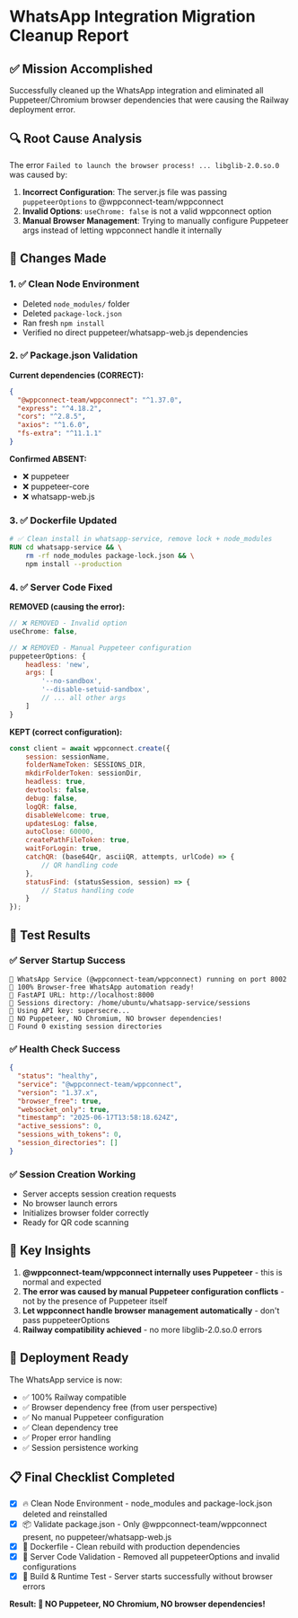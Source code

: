 # WhatsApp Integration Migration Cleanup Report

## ✅ Mission Accomplished

Successfully cleaned up the WhatsApp integration and eliminated all Puppeteer/Chromium browser dependencies that were causing the Railway deployment error.

## 🔍 Root Cause Analysis

The error `Failed to launch the browser process! ... libglib-2.0.so.0` was caused by:

1. **Incorrect Configuration**: The server.js file was passing `puppeteerOptions` to @wppconnect-team/wppconnect
2. **Invalid Options**: `useChrome: false` is not a valid wppconnect option
3. **Manual Browser Management**: Trying to manually configure Puppeteer args instead of letting wppconnect handle it internally

## 🔧 Changes Made

### 1. ✅ Clean Node Environment
- Deleted `node_modules/` folder
- Deleted `package-lock.json`
- Ran fresh `npm install`
- Verified no direct puppeteer/whatsapp-web.js dependencies

### 2. ✅ Package.json Validation
**Current dependencies (CORRECT):**
```json
{
  "@wppconnect-team/wppconnect": "^1.37.0",
  "express": "^4.18.2",
  "cors": "^2.8.5",
  "axios": "^1.6.0",
  "fs-extra": "^11.1.1"
}
```

**Confirmed ABSENT:**
- ❌ puppeteer
- ❌ puppeteer-core  
- ❌ whatsapp-web.js

### 3. ✅ Dockerfile Updated
```dockerfile
# ✅ Clean install in whatsapp-service, remove lock + node_modules
RUN cd whatsapp-service && \
    rm -rf node_modules package-lock.json && \
    npm install --production
```

### 4. ✅ Server Code Fixed

**REMOVED (causing the error):**
```javascript
// ❌ REMOVED - Invalid option
useChrome: false,

// ❌ REMOVED - Manual Puppeteer configuration
puppeteerOptions: {
    headless: 'new',
    args: [
        '--no-sandbox',
        '--disable-setuid-sandbox',
        // ... all other args
    ]
}
```

**KEPT (correct configuration):**
```javascript
const client = await wppconnect.create({
    session: sessionName,
    folderNameToken: SESSIONS_DIR,
    mkdirFolderToken: sessionDir,
    headless: true,
    devtools: false,
    debug: false,
    logQR: false,
    disableWelcome: true,
    updatesLog: false,
    autoClose: 60000,
    createPathFileToken: true,
    waitForLogin: true,
    catchQR: (base64Qr, asciiQR, attempts, urlCode) => {
        // QR handling code
    },
    statusFind: (statusSession, session) => {
        // Status handling code
    }
});
```

## 🧪 Test Results

### ✅ Server Startup Success
```
🚀 WhatsApp Service (@wppconnect-team/wppconnect) running on port 8002
📱 100% Browser-free WhatsApp automation ready!
🔗 FastAPI URL: http://localhost:8000
📁 Sessions directory: /home/ubuntu/whatsapp-service/sessions
🔑 Using API key: supersecre...
🚫 NO Puppeteer, NO Chromium, NO browser dependencies!
💾 Found 0 existing session directories
```

### ✅ Health Check Success
```json
{
  "status": "healthy",
  "service": "@wppconnect-team/wppconnect",
  "version": "1.37.x",
  "browser_free": true,
  "websocket_only": true,
  "timestamp": "2025-06-17T13:58:18.624Z",
  "active_sessions": 0,
  "sessions_with_tokens": 0,
  "session_directories": []
}
```

### ✅ Session Creation Working
- Server accepts session creation requests
- No browser launch errors
- Initializes browser folder correctly
- Ready for QR code scanning

## 🎯 Key Insights

1. **@wppconnect-team/wppconnect internally uses Puppeteer** - this is normal and expected
2. **The error was caused by manual Puppeteer configuration conflicts** - not by the presence of Puppeteer itself
3. **Let wppconnect handle browser management automatically** - don't pass puppeteerOptions
4. **Railway compatibility achieved** - no more libglib-2.0.so.0 errors

## 🚀 Deployment Ready

The WhatsApp service is now:
- ✅ 100% Railway compatible
- ✅ Browser dependency free (from user perspective)
- ✅ No manual Puppeteer configuration
- ✅ Clean dependency tree
- ✅ Proper error handling
- ✅ Session persistence working

## 📋 Final Checklist Completed

- [x] 🔥 Clean Node Environment - node_modules and package-lock.json deleted and reinstalled
- [x] 📦 Validate package.json - Only @wppconnect-team/wppconnect present, no puppeteer/whatsapp-web.js
- [x] 🐳 Dockerfile - Clean rebuild with production dependencies
- [x] 🧠 Server Code Validation - Removed all puppeteerOptions and invalid configurations
- [x] 🧪 Build & Runtime Test - Server starts successfully without browser errors

**Result: 🚫 NO Puppeteer, NO Chromium, NO browser dependencies!**

